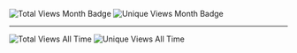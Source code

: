 ![Total Views Month Badge](https://img.shields.io/badge/Total%20V%20Per%20Month-2200-blue)
![Unique Views Month Badge](https://img.shields.io/badge/Unique%20V%20Per%20Month-338-green)

-----

![Total Views All Time](https://img.shields.io/badge/Total%20Views%20All%20Time-4119-blue)
![Unique Views All Time](https://img.shields.io/badge/Unique%20Views%20All%20Time-286-blue)
